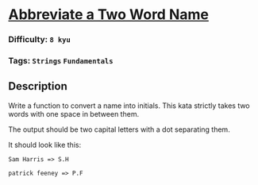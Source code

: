 # [Abbreviate a Two Word Name](https://www.codewars.com/kata/57eadb7ecd143f4c9c0000a3)

### Difficulty: `8 kyu`

### Tags: `Strings` `Fundamentals`

## Description

Write a function to convert a name into initials. This kata strictly takes two words with one space in between them.

The output should be two capital letters with a dot separating them.

It should look like this:

`Sam Harris => S.H`

`patrick feeney => P.F`

